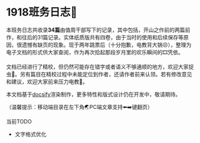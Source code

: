 # 1918班务日志🎉

本班务日志共收录**34篇**由值周干部写下的记录，其中包括，开山之作前的两篇前作，和往后的31篇记录。实体纸质版共有四卷，由于当时的使用和后续保存等原因，很遗憾有缺页的现象。现于两年跳票后（十分抱歉，电教背大锅😣），整理为电子文档的形式供大家查阅，作为再次拾起那段岁月里的欢乐瞬间的🎞️凭依。

文档已经进行了精校，但仍然可能存在错字或者语义不够通顺的地方，欢迎大家捉虫🌹。另有篇目在精校过程中未能定位到作者，还请作者前来认领。若有修改意见和建议，欢迎大家前来压力电教🤺。

本文档基于[docsify](https://docsify.js.org/#/zh-cn/)渲染制作，更多特性和版式设计仍在开发中，敬请期待。

（温馨提示：移动端目录在左下角🌏PC端文章支持⬅️➡️键翻页）

当前TODO

- 文字格式优化
